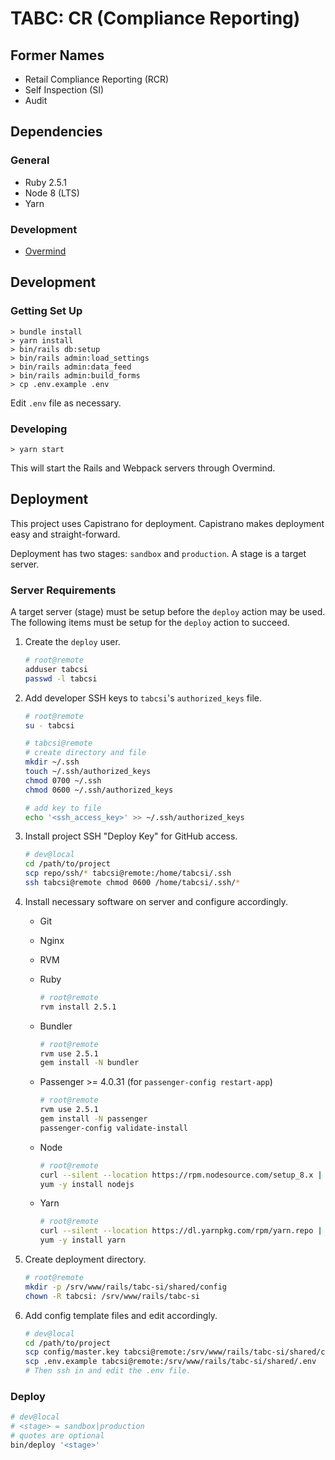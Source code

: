 # TABC: CR (Compliance Reporting)

## Former Names

* Retail Compliance Reporting (RCR)
* Self Inspection (SI)
* Audit

## Dependencies

### General

* Ruby 2.5.1
* Node 8 (LTS)
* Yarn

### Development

* [Overmind](https://github.com/DarthSim/overmind)

## Development

### Getting Set Up

    > bundle install
    > yarn install
    > bin/rails db:setup
    > bin/rails admin:load_settings
    > bin/rails admin:data_feed
    > bin/rails admin:build_forms
    > cp .env.example .env

Edit `.env` file as necessary.

### Developing

    > yarn start

This will start the Rails and Webpack servers through Overmind.

## Deployment

This project uses Capistrano for deployment. Capistrano makes deployment easy
and straight-forward.

Deployment has two stages: `sandbox` and `production`. A stage is a target
server.
    
### Server Requirements

A target server (stage) must be setup before the `deploy` action may be used.
The following items must be setup for the `deploy` action to succeed.

1. Create the `deploy` user.
   ```bash
   # root@remote
   adduser tabcsi
   passwd -l tabcsi
   ```

2. Add developer SSH keys to `tabcsi`'s `authorized_keys` file.
   ```bash
   # root@remote
   su - tabcsi

   # tabcsi@remote
   # create directory and file
   mkdir ~/.ssh
   touch ~/.ssh/authorized_keys
   chmod 0700 ~/.ssh
   chmod 0600 ~/.ssh/authorized_keys

   # add key to file
   echo '<ssh_access_key>' >> ~/.ssh/authorized_keys
   ```

3. Install project SSH "Deploy Key" for GitHub access.
   ```bash
   # dev@local
   cd /path/to/project
   scp repo/ssh/* tabcsi@remote:/home/tabcsi/.ssh
   ssh tabcsi@remote chmod 0600 /home/tabcsi/.ssh/*
   ```

4. Install necessary software on server and configure accordingly.
   * Git
   * Nginx
   * RVM
   * Ruby
     ```bash
     # root@remote
     rvm install 2.5.1
     ```
     
   * Bundler
     ```bash
     # root@remote
     rvm use 2.5.1
     gem install -N bundler
     ```
     
   * Passenger >= 4.0.31 (for `passenger-config restart-app`)
     ```bash
     # root@remote
     rvm use 2.5.1
     gem install -N passenger
     passenger-config validate-install
     ```
   
   * Node
     ```bash
     # root@remote
     curl --silent --location https://rpm.nodesource.com/setup_8.x | sudo bash -
     yum -y install nodejs
     ```

   * Yarn
     ```bash
     # root@remote
     curl --silent --location https://dl.yarnpkg.com/rpm/yarn.repo | sudo tee /etc/yum.repos.d/yarn.repo
     yum -y install yarn
     ```

5. Create deployment directory.
   ```bash
   # root@remote
   mkdir -p /srv/www/rails/tabc-si/shared/config
   chown -R tabcsi: /srv/www/rails/tabc-si
   ```

6. Add config template files and edit accordingly.
   ```bash
   # dev@local
   cd /path/to/project
   scp config/master.key tabcsi@remote:/srv/www/rails/tabc-si/shared/config/master.key
   scp .env.example tabcsi@remote:/srv/www/rails/tabc-si/shared/.env
   # Then ssh in and edit the .env file.
   ```

### Deploy

```bash
# dev@local
# <stage> = sandbox|production
# quotes are optional
bin/deploy '<stage>'
```
